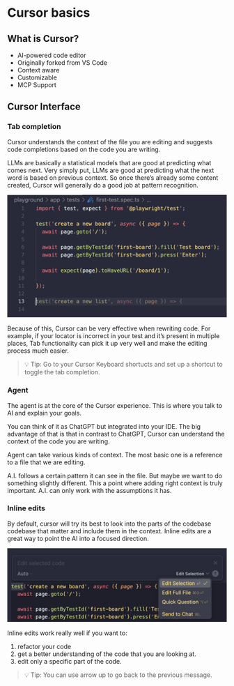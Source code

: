 # Cursor basics

## What is Cursor?

- AI-powered code editor
- Originally forked from VS Code
- Context aware
- Customizable
- MCP Support

## Cursor Interface

### Tab completion

Cursor understands the context of the file you are editing and suggests code completions based on the code you are writing.

LLMs are basically a statistical models that are good at predicting what comes next. Very simply put, LLMs are good at predicting what the next word is based on previous context. So once there’s already some content created, Cursor will generally do a good job at pattern recognition.

![autocomplete suggestions](./images/autocomplete_suggestions.png)

Because of this, Cursor can be very effective when rewriting code. For example, if your locator is incorrect in your test and it’s present in multiple places, Tab functionality can pick it up very well and make the editing process much easier.

> 💡 Tip: Go to your Cursor Keyboard shortucts and set up a shortcut to toggle the tab completion.


### Agent

The agent is at the core of the Cursor experience. This is where you talk to AI and explain your goals.

You can think of it as ChatGPT but integrated into your IDE. The big advantage of that is that in contrast to ChatGPT, Cursor can understand the context of the code you are writing.

Agent can take various kinds of context. The most basic one is a reference to a file that we are editing.

A.I. follows a certain pattern it can see in the file. But maybe we want to do something slightly different. This a point where adding right context is truly important. A.I. can only work with the assumptions it has. 

### Inline edits

By default, cursor will try its best to look into the parts of the codebase codebase that matter and include them in the context. Inline edits are a great way to point the AI into a focused direction.

![inline edits](./images/inline_edits.png)

Inline edits work really well if you want to:

1. refactor your code
2. get a better understanding of the code that you are looking at.
3. edit only a specific part of the code.

> 💡 Tip: You can use arrow up to go back to the previous message. 


